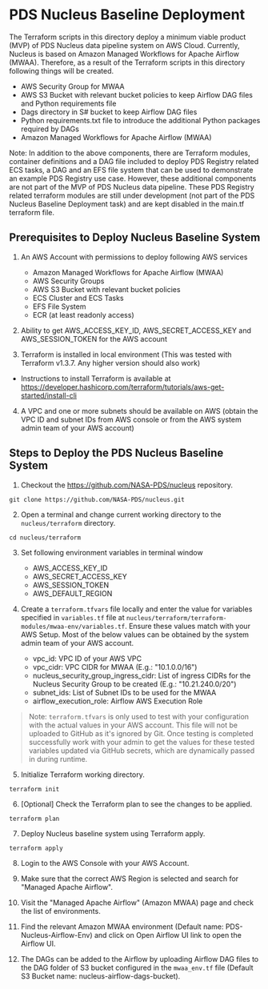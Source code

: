 # PDS Nucleus Baseline Deployment

The Terraform scripts in this directory deploy a minimum viable product (MVP) of PDS Nucleus data pipeline
system on AWS Cloud. Currently, Nucleus is based on Amazon Managed Workflows for Apache Airflow (MWAA).
Therefore, as a result of the Terraform scripts in this directory following things will be created.
- AWS Security Group for MWAA
- AWS S3 Bucket with relevant bucket policies to keep Airflow DAG files and Python requirements file
- Dags directory in S# bucket to keep Airflow DAG files
- Python requirements.txt file to introduce the additional Python packages required by DAGs
- Amazon Managed Workflows for Apache Airflow (MWAA)


Note: In addition to the above components, there are Terraform modules, container definitions and a DAG file
included to deploy PDS Registry related ECS tasks, a DAG and an EFS file system that can be used to demonstrate
an example PDS Registry use case. However, these additional components are not part of the MVP of
PDS Nucleus data pipeline. These PDS Registry related terraform modules are still under development (not part of the PDS Nucleus Baseline Deployment task)
and are kept disabled in the main.tf terraform file.


## Prerequisites to Deploy Nucleus Baseline System

1. An AWS Account with permissions to deploy following AWS services
   - Amazon Managed Workflows for Apache Airflow (MWAA)
   - AWS Security Groups
   - AWS S3 Bucket with relevant bucket policies
   - ECS Cluster and ECS Tasks
   - EFS File System
   - ECR (at least readonly access)

2. Ability to get AWS_ACCESS_KEY_ID, AWS_SECRET_ACCESS_KEY and AWS_SESSION_TOKEN for the AWS account

3. Terraform is installed in local environment (This was tested with Terraform v1.3.7. Any higher version should also work)
 - Instructions to install Terraform is available at https://developer.hashicorp.com/terraform/tutorials/aws-get-started/install-cli

4. A VPC and one or more subnets should be available on AWS (obtain the VPC ID and subnet IDs from AWS console or from the AWS
system admin team of your AWS account)


## Steps to Deploy the PDS Nucleus Baseline System

1. Checkout the https://github.com/NASA-PDS/nucleus repository.

```shell
git clone https://github.com/NASA-PDS/nucleus.git
```

2. Open a terminal and change current working directory to the `nucleus/terraform` directory.

```shell
cd nucleus/terraform
```

3. Set following environment variables in terminal window
    - AWS_ACCESS_KEY_ID
    - AWS_SECRET_ACCESS_KEY
    - AWS_SESSION_TOKEN
    - AWS_DEFAULT_REGION

4. Create a `terraform.tfvars` file locally and enter the value for variables specified in `variables.tf` file at `nucleus/terraform/terraform-modules/mwaa-env/variables.tf`. Ensure these values match with your AWS Setup. Most of the below values can be obtained by the system admin team of your AWS account.

    - vpc_id:  VPC ID of your AWS VPC
    - vpc_cidr: VPC CIDR for MWAA (E.g.: "10.1.0.0/16")
    - nucleus_security_group_ingress_cidr: List of ingress CIDRs for the Nucleus Security Group to be created (E.g.: "10.21.240.0/20")
    - subnet_ids: List of Subnet IDs to be used for the MWAA
    - airflow_execution_role: Airflow AWS Execution Role

> Note: `terraform.tfvars` is only used to test with your configuration with the actual values in your AWS account. This file will not be uploaded to GitHub as it's ignored by Git. Once testing is completed successfully work with your admin to get the values for these tested variables updated via GitHub secrets, which are dynamically passed in during runtime.

5. Initialize Terraform working directory.

```shell
terraform init
```

6. [Optional] Check the Terraform plan to see the changes to be applied.

```shell
terraform plan
```

7. Deploy Nucleus baseline system using Terraform apply.

```shell
terraform apply
```

8. Login to the AWS Console with your AWS Account.

9. Make sure that the correct AWS Region is selected and search for "Managed Apache Airflow".

10. Visit the "Managed Apache Airflow" (Amazon MWAA) page and check the list of environments.

11. Find the relevant Amazon MWAA environment (Default name: PDS-Nucleus-Airflow-Env) and click on
    Open Airflow UI link to open the Airflow UI.

12. The DAGs can be added to the Airflow by uploading Airflow DAG files to the DAG folder of S3 bucket
configured in the `mwaa_env.tf` file (Default S3 Bucket name: nucleus-airflow-dags-bucket).
